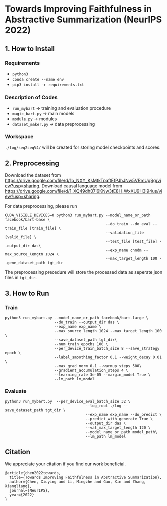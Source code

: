 # Towards Improving Faithfulness in Abstractive Summarization (NeurIPS 2022)

## 1. How to Install

### Requirements
- `python3`
- `conda create --name env `
- `pip3 install -r requirements.txt`

### Description of Codes

- `run_mybart` -> training and evaluation procedure
- `magic_bart.py` -> main models
- `module.py` -> modules
- `dataset_maker.py` -> data preprocessing

### Workspace
`./log/seq2seqV4/` will be created for storing model checkpoints and scores.

## 2. Preprocessing
Download the dataset from <https://drive.google.com/file/d/1b_NXY_KsMtkTpaftEfPJhJNw5VRmUgSg/view?usp=sharing>.
Download causal language model from <https://drive.google.com/file/d/1_XQ49dh07i6KNw3tE8H_WxXU9H3I94us/view?usp=sharing>.

For data preprocessing, please run

```
CUDA_VISIBLE_DEVICES=0 python3 run_mybart.py --model_name_or_path facebook/bart-base \
											 --do_train --do_eval --train_file [train_file] \
											 --validation_file [valid_file] \
											 --test_file [test_file] --output_dir das\
											 --exp_name cnndm --max_source_length 1024 \
											 --max_target_length 100 --gene_dataset_path tgt_dir
```
The preprocessing precedure will store the processed data as seperate json files in `tgt_dir`.

## 3. How to Run


### Train
```
python3 run_mybart.py --model_name_or_path facebook/bart-large \
                      --do_train --output_dir das \
                      --exp_name exp_name \
                      --max_source_length 1024 --max_target_length 100 \
                      --save_dataset_path tgt_dir\
                      --num_train_epochs 100 \
                      --per_device_train_batch_size 8 --save_strategy epoch \
                      --label_smoothing_factor 0.1 --weight_decay 0.01 \
                      --max_grad_norm 0.1 --warmup_steps 500\
                      --gradient_accumulation_steps 4 \
                      --learning_rate 3e-05 --margin_model True \
                      --lm_path lm_model
```
### Evaluate
```
python3 run_mybart.py  --per_device_eval_batch_size 32 \
									--log_root ./log --save_dataset_path tgt_dir \
									--exp_name exp_name --do_predict \
									--predict_with_generate True \
									--output_dir das \
									--val_max_target_length 120 \
									--model_name_or_path model_path\
									--lm_path lm_model
```

## Citation
We appreciate your citation if you find our work beneficial.

```
@article{chen2022towards,
  title={Towards Improving Faithfulness in Abstractive Summarization},
  author={Chen, Xiuying and Li, Mingzhe and Gao, Xin and Zhang, Xiangliang},
  journal={NeurIPS},
  year={2022}
}
```
